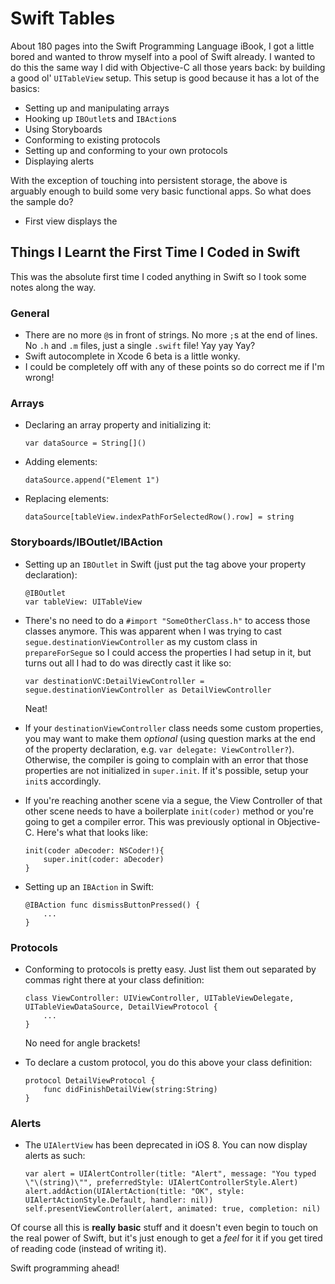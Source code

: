 # Swift Tables

About 180 pages into the Swift Programming Language iBook, I got a little bored and wanted to throw myself into a pool of Swift already. I wanted to do this the same way I did with Objective-C all those years back: by building a good ol' `UITableView` setup. This setup is good because it has a lot of the basics: 
- Setting up and manipulating arrays
- Hooking up `IBOutlet`s and `IBAction`s
- Using Storyboards
- Conforming to existing protocols
- Setting up and conforming to your own protocols
- Displaying alerts

With the exception of touching into persistent storage, the above is arguably enough to build some very basic functional apps.  So what does the sample do?
- First view displays the 

## Things I Learnt the First Time I Coded in Swift

This was the absolute first time I coded anything in Swift so I took some notes along the way.

### General

- There are no more `@`s in front of strings. No more `;`s at the end of lines. No `.h` and `.m` files, just a single `.swift` file! Yay yay Yay?
- Swift autocomplete in Xcode 6 beta is a little wonky.
- I could be completely off with any of these points so do correct me if I'm wrong!

### Arrays

- Declaring an array property and initializing it: 

  ```
  var dataSource = String[]()
  ```

- Adding elements: 

  ```
  dataSource.append("Element 1")
  ```

- Replacing elements: 

  ```
  dataSource[tableView.indexPathForSelectedRow().row] = string
  ```

### Storyboards/IBOutlet/IBAction

- Setting up an `IBOutlet` in Swift (just put the tag above your property declaration):

  ```
  @IBOutlet
  var tableView: UITableView
  ```

- There's no need to do a `#import "SomeOtherClass.h"` to access those classes anymore. This was apparent when I was trying to cast `segue.destinationViewController` as my custom class in `prepareForSegue` so I could access the properties I had setup in it, but turns out all I had to do was directly cast it like so:

  ```
  var destinationVC:DetailViewController = segue.destinationViewController as DetailViewController
  ```

  Neat!
- If your `destinationViewController` class needs some custom properties, you may want to make them *optional* (using question marks at the end of the property declaration, e.g. `var delegate: ViewController?`). Otherwise, the compiler is going to complain with an error that those properties are not initialized in `super.init`. If it's possible, setup your `init`s accordingly.
- If you're reaching another scene via a segue, the View Controller of that other scene needs to have a boilerplate `init(coder)` method or you're going to get a compiler error. This was previously optional in Objective-C. Here's what that looks like:

  ```
  init(coder aDecoder: NSCoder!){
      super.init(coder: aDecoder)
  }
  ```

- Setting up an `IBAction` in Swift:

  ```
  @IBAction func dismissButtonPressed() {
      ...
  }
  ```

### Protocols

- Conforming to protocols is pretty easy. Just list them out separated by commas right there at your class definition:

  ```
  class ViewController: UIViewController, UITableViewDelegate, UITableViewDataSource, DetailViewProtocol {
      ...
  }
  ```

  No need for angle brackets!
- To declare a custom protocol, you do this above your class definition:

  ```
  protocol DetailViewProtocol {
      func didFinishDetailView(string:String)
  }
  ```

### Alerts

- The `UIAlertView` has been deprecated in iOS 8. You can now display alerts as such:

  ```
  var alert = UIAlertController(title: "Alert", message: "You typed \"\(string)\"", preferredStyle: UIAlertControllerStyle.Alert)
  alert.addAction(UIAlertAction(title: "OK", style: UIAlertActionStyle.Default, handler: nil))
  self.presentViewController(alert, animated: true, completion: nil)
  ```

Of course all this is **really basic** stuff and it doesn't even begin to touch on the real power of Swift, but it's just enough to get a *feel* for it if you get tired of reading code (instead of writing it). 

Swift programming ahead!